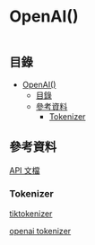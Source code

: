 # OpenAI()

```
```

## 目錄

- [OpenAI()](#openai)
  - [目錄](#目錄)
  - [參考資料](#參考資料)
    - [Tokenizer](#tokenizer)

## 參考資料

[API 文檔](https://platform.openai.com/docs/overview)

### Tokenizer

[tiktokenizer](https://tiktokenizer.vercel.app/)

[openai tokenizer](https://platform.openai.com/tokenizer)
